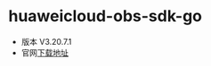 # huaweicloud-obs-sdk-go

- 版本 V3.20.7.1
- 官网[下载地址](https://support.huaweicloud.com/sdk-go-devg-obs/obs_23_0001.html)


